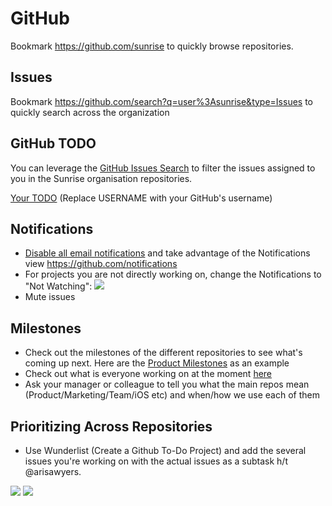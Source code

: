 # GitHub

Bookmark https://github.com/sunrise to quickly browse repositories.

## Issues

Bookmark https://github.com/search?q=user%3Asunrise&type=Issues to quickly search across the organization

## GitHub TODO

You can leverage the [GitHub Issues Search](https://help.github.com/articles/searching-issues/) to filter the issues assigned to you in the Sunrise organisation repositories.

[Your TODO](https://github.com/search?p=2&q=user%3Asunrise+type%3Aissue+state%3Aopen+assignee%3AUSERNAME&ref=searchresults&type=Issues&utf8=%E2%9C%93) (Replace USERNAME with your GitHub's username)

## Notifications

- [Disable all email notifications](https://github.com/settings/notifications) and take advantage of the Notifications view https://github.com/notifications
- For projects you are not directly working on, change the Notifications to "Not Watching":
![](http://g.recordit.co/v2jGVhQmmP.gif)
- Mute issues

## Milestones

- Check out the milestones of the different repositories to see what's coming up next. Here are the [Product Milestones](https://github.com/sunrise/product/milestones) as an example
- Check out what is everyone working on at the moment [here](https://github.com/sunrise/team)
- Ask your manager or colleague to tell you what the main repos mean (Product/Marketing/Team/iOS etc) and when/how we use each of them

## Prioritizing Across Repositories

- Use Wunderlist (Create a Github To-Do Project) and add the several issues you're working on with the actual issues as a subtask h/t @arisawyers.

![](http://f.cl.ly/items/250L443l0h2g3R3k2f1w/Screen%20Shot%202015-04-02%20at%204.19.53%20PM.png)
![](http://f.cl.ly/items/080p34223q2p0L2u323h/Screen%20Shot%202015-04-02%20at%204.20.01%20PM.png)
